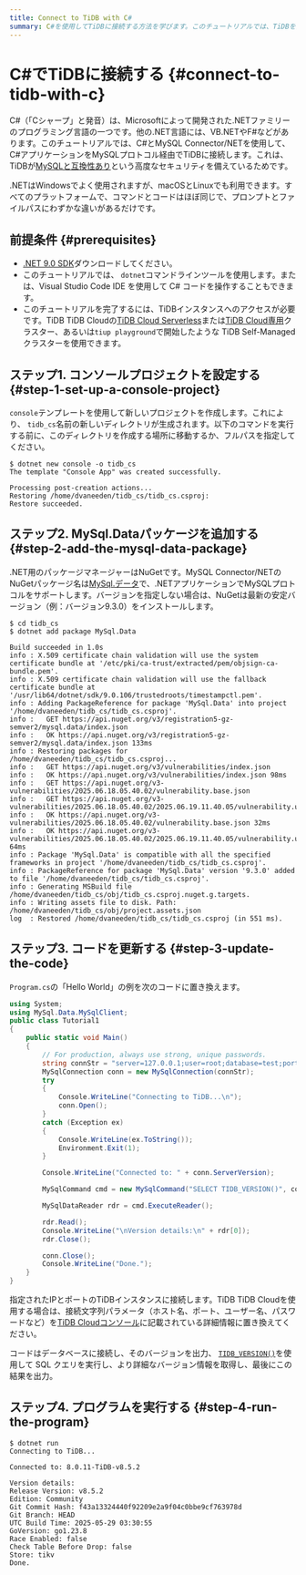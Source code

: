```yaml
---
title: Connect to TiDB with C#
summary: C#を使用してTiDBに接続する方法を学びます。このチュートリアルでは、TiDBを操作するためのサンプルC#コードスニペットを提供します。
---
```


# C#でTiDBに接続する {#connect-to-tidb-with-c}

C#（「Cシャープ」と発音）は、Microsoftによって開発された.NETファミリーのプログラミング言語の一つです。他の.NET言語には、VB.NETやF#などがあります。このチュートリアルでは、C#とMySQL Connector/NETを使用して、C#アプリケーションをMySQLプロトコル経由でTiDBに接続します。これは、TiDBが[MySQLと互換性あり](/mysql-compatibility.md)という高度なセキュリティを備えているためです。

.NETはWindowsでよく使用されますが、macOSとLinuxでも利用できます。すべてのプラットフォームで、コマンドとコードはほぼ同じで、プロンプトとファイルパスにわずかな違いがあるだけです。

## 前提条件 {#prerequisites}

-   [.NET 9.0 SDK](https://dotnet.microsoft.com/en-us/download)ダウンロードしてください。
-   このチュートリアルでは、 `dotnet`コマンドラインツールを使用します。または、Visual Studio Code IDE を使用して C# コードを操作することもできます。
-   このチュートリアルを完了するには、TiDBインスタンスへのアクセスが必要です。TiDB TiDB Cloudの[TiDB Cloud Serverless](https://docs.pingcap.com/tidbcloud/select-cluster-tier/#tidb-cloud-serverless)または[TiDB Cloud専用](https://docs.pingcap.com/tidbcloud/select-cluster-tier/#tidb-cloud-dedicated)クラスター、あるいは`tiup playground`で開始したような TiDB Self-Managed クラスターを使用できます。

## ステップ1. コンソールプロジェクトを設定する {#step-1-set-up-a-console-project}

`console`テンプレートを使用して新しいプロジェクトを作成します。これにより、 `tidb_cs`名前の新しいディレクトリが生成されます。以下のコマンドを実行する前に、このディレクトリを作成する場所に移動するか、フルパスを指定してください。

    $ dotnet new console -o tidb_cs
    The template "Console App" was created successfully.

    Processing post-creation actions...
    Restoring /home/dvaneeden/tidb_cs/tidb_cs.csproj:
    Restore succeeded.

## ステップ2. MySql.Dataパッケージを追加する {#step-2-add-the-mysql-data-package}

.NET用のパッケージマネージャーはNuGetです。MySQL Connector/NETのNuGetパッケージ名は[MySql.データ](https://www.nuget.org/packages/MySql.Data)で、.NETアプリケーションでMySQLプロトコルをサポートします。バージョンを指定しない場合は、NuGetは最新の安定バージョン（例：バージョン9.3.0）をインストールします。

    $ cd tidb_cs
    $ dotnet add package MySql.Data

    Build succeeded in 1.0s
    info : X.509 certificate chain validation will use the system certificate bundle at '/etc/pki/ca-trust/extracted/pem/objsign-ca-bundle.pem'.
    info : X.509 certificate chain validation will use the fallback certificate bundle at '/usr/lib64/dotnet/sdk/9.0.106/trustedroots/timestampctl.pem'.
    info : Adding PackageReference for package 'MySql.Data' into project '/home/dvaneeden/tidb_cs/tidb_cs.csproj'.
    info :   GET https://api.nuget.org/v3/registration5-gz-semver2/mysql.data/index.json
    info :   OK https://api.nuget.org/v3/registration5-gz-semver2/mysql.data/index.json 133ms
    info : Restoring packages for /home/dvaneeden/tidb_cs/tidb_cs.csproj...
    info :   GET https://api.nuget.org/v3/vulnerabilities/index.json
    info :   OK https://api.nuget.org/v3/vulnerabilities/index.json 98ms
    info :   GET https://api.nuget.org/v3-vulnerabilities/2025.06.18.05.40.02/vulnerability.base.json
    info :   GET https://api.nuget.org/v3-vulnerabilities/2025.06.18.05.40.02/2025.06.19.11.40.05/vulnerability.update.json
    info :   OK https://api.nuget.org/v3-vulnerabilities/2025.06.18.05.40.02/vulnerability.base.json 32ms
    info :   OK https://api.nuget.org/v3-vulnerabilities/2025.06.18.05.40.02/2025.06.19.11.40.05/vulnerability.update.json 64ms
    info : Package 'MySql.Data' is compatible with all the specified frameworks in project '/home/dvaneeden/tidb_cs/tidb_cs.csproj'.
    info : PackageReference for package 'MySql.Data' version '9.3.0' added to file '/home/dvaneeden/tidb_cs/tidb_cs.csproj'.
    info : Generating MSBuild file /home/dvaneeden/tidb_cs/obj/tidb_cs.csproj.nuget.g.targets.
    info : Writing assets file to disk. Path: /home/dvaneeden/tidb_cs/obj/project.assets.json
    log  : Restored /home/dvaneeden/tidb_cs/tidb_cs.csproj (in 551 ms).

## ステップ3. コードを更新する {#step-3-update-the-code}

`Program.cs`の「Hello World」の例を次のコードに置き換えます。

```cs
using System;
using MySql.Data.MySqlClient;
public class Tutorial1
{
    public static void Main()
    {
        // For production, always use strong, unique passwords.
        string connStr = "server=127.0.0.1;user=root;database=test;port=4000;AllowUserVariables=true";
        MySqlConnection conn = new MySqlConnection(connStr);
        try
        {
            Console.WriteLine("Connecting to TiDB...\n");
            conn.Open();
        }
        catch (Exception ex)
        {
            Console.WriteLine(ex.ToString());
            Environment.Exit(1);
        }

        Console.WriteLine("Connected to: " + conn.ServerVersion);

        MySqlCommand cmd = new MySqlCommand("SELECT TIDB_VERSION()", conn);

        MySqlDataReader rdr = cmd.ExecuteReader();

        rdr.Read();
        Console.WriteLine("\nVersion details:\n" + rdr[0]);
        rdr.Close();

        conn.Close();
        Console.WriteLine("Done.");
    }
}
```

指定されたIPとポートのTiDBインスタンスに接続します。TiDB TiDB Cloudを使用する場合は、接続文字列パラメータ（ホスト名、ポート、ユーザー名、パスワードなど）を[TiDB Cloudコンソール](https://tidbcloud.com/)に記載されている詳細情報に置き換えてください。

コードはデータベースに接続し、そのバージョンを出力、 [`TIDB_VERSION()`](/functions-and-operators/tidb-functions.md#tidb_version)を使用して SQL クエリを実行し、より詳細なバージョン情報を取得し、最後にこの結果を出力。

## ステップ4. プログラムを実行する {#step-4-run-the-program}

    $ dotnet run
    Connecting to TiDB...

    Connected to: 8.0.11-TiDB-v8.5.2

    Version details:
    Release Version: v8.5.2
    Edition: Community
    Git Commit Hash: f43a13324440f92209e2a9f04c0bbe9cf763978d
    Git Branch: HEAD
    UTC Build Time: 2025-05-29 03:30:55
    GoVersion: go1.23.8
    Race Enabled: false
    Check Table Before Drop: false
    Store: tikv
    Done.
